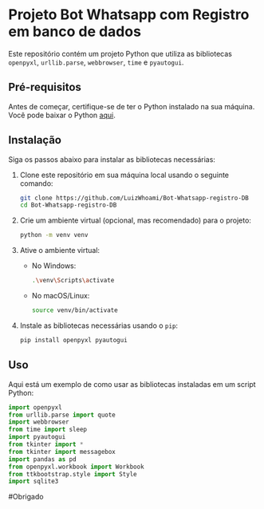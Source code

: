 # Projeto Bot Whatsapp com Registro em banco de dados

Este repositório contém um projeto Python que utiliza as bibliotecas `openpyxl`, `urllib.parse`, `webbrowser`, `time` e `pyautogui`.

## Pré-requisitos

Antes de começar, certifique-se de ter o Python instalado na sua máquina. Você pode baixar o Python [aqui](https://www.python.org/downloads/).

## Instalação

Siga os passos abaixo para instalar as bibliotecas necessárias:

1. Clone este repositório em sua máquina local usando o seguinte comando:

    ```bash
    git clone https://github.com/LuizWhoami/Bot-Whatsapp-registro-DB
    cd Bot-Whatsapp-registro-DB
    ```

2. Crie um ambiente virtual (opcional, mas recomendado) para o projeto:

    ```bash
    python -m venv venv
    ```

3. Ative o ambiente virtual:

    - No Windows:

        ```bash
        .\venv\Scripts\activate
        ```

    - No macOS/Linux:

        ```bash
        source venv/bin/activate
        ```

4. Instale as bibliotecas necessárias usando o `pip`:

    ```bash
    pip install openpyxl pyautogui
    ```

## Uso

Aqui está um exemplo de como usar as bibliotecas instaladas em um script Python:

```python
import openpyxl
from urllib.parse import quote
import webbrowser
from time import sleep
import pyautogui
from tkinter import *
from tkinter import messagebox
import pandas as pd
from openpyxl.workbook import Workbook
from ttkbootstrap.style import Style
import sqlite3
```
#Obrigado
